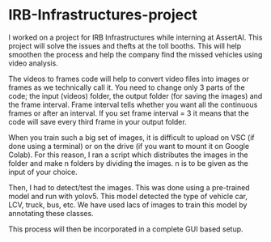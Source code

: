 # IRB-Infrastructures-project

I worked on a project for IRB Infrastructures while interning at AssertAI. This project will solve the issues and thefts at the toll booths. This will help smoothen the process and help the company find the missed vehicles using video analysis.

The videos to frames code will help to convert video files into images or frames as we technically call it. You need to change only 3 parts of the code; the input (videos) folder, the output folder (for saving the images) and the frame interval. Frame interval tells whether you want all the continuous frames or after an interval. If you set frame interval = 3 it means that the code will save every third frame in your output folder. 

When you train such a big set of images, it is difficult to upload on VSC (if done using a terminal) or on the drive (if you want to mount it on Google Colab). For this reason, I ran a script which distributes the images in the folder and make n folders by dividing the images. n is to be given as the input of your choice.

Then, I had to detect/test the images. This was done using a pre-trained model and run with yolov5. This model detected the type of vehicle car, LCV, truck, bus, etc. We have used lacs of images to train this model by annotating these classes. 

This process will then be incorporated in a complete GUI based setup. 

